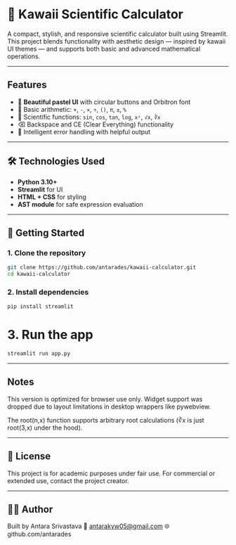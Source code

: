 # 💜 Kawaii Scientific Calculator

A compact, stylish, and responsive scientific calculator built using Streamlit.
This project blends functionality with aesthetic design — inspired by kawaii UI themes — and supports both basic and advanced mathematical operations.

---

## Features

- 🌸 **Beautiful pastel UI** with circular buttons and Orbitron font
- 🧮 Basic arithmetic: `+`, `-`, `×`, `÷`, `()`, `π`, `±`, `%`
- 📐 Scientific functions: `sin`, `cos`, `tan`, `log`, `xʸ`, `√x`, `∛x`
- ⌫ Backspace and CE (Clear Everything) functionality
- 🧠 Intelligent error handling with helpful output

---

## 🛠️ Technologies Used

- **Python 3.10+**
- **Streamlit** for UI
- **HTML + CSS** for styling
- **AST module** for safe expression evaluation

---

## 🚀 Getting Started

### 1. Clone the repository

```bash
git clone https://github.com/antarades/kawaii-calculator.git
cd kawaii-calculator
```

### 2. Install dependencies

```bash
pip install streamlit
```

# 3. Run the app

```bash
streamlit run app.py
```

---

## Notes
This version is optimized for browser use only. Widget support was dropped due to layout limitations in desktop wrappers like pywebview.

The root(n,x) function supports arbitrary root calculations (∛x is just root(3,x) under the hood).

---

## 📃 License
This project is for academic purposes under fair use. For commercial or extended use, contact the project creator.

---

## 🙋‍♀️ Author
Built by Antara Srivastava
📧 antarakyw05@gmail.com
🌐 github.com/antarades
